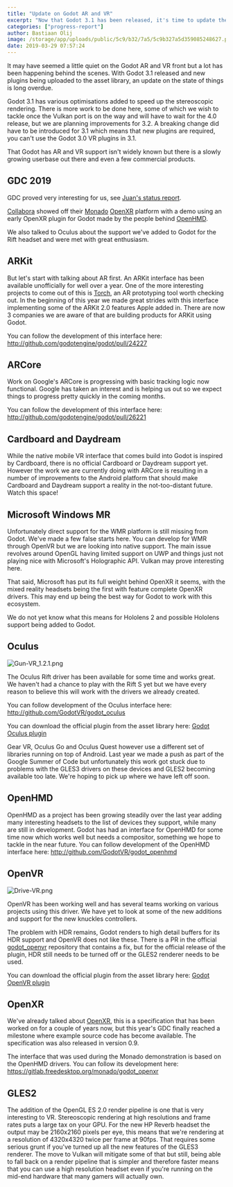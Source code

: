 ```yaml
---
title: "Update on Godot AR and VR"
excerpt: "Now that Godot 3.1 has been released, it's time to update the VR drivers and talk a bit about where we are at with AR and VR."
categories: ["progress-report"]
author: Bastiaan Olij
image: /storage/app/uploads/public/5c9/b32/7a5/5c9b327a5d359085248627.png
date: 2019-03-29 07:57:24
---
```


It may have seemed a little quiet on the Godot AR and VR front but a lot has been happening behind the scenes. With Godot 3.1 released and new plugins being uploaded to the asset library, an update on the state of things is long overdue.

Godot 3.1 has various optimisations added to speed up the stereoscopic rendering. There is more work to be done here, some of which we wish to tackle once the Vulkan port is on the way and will have to wait for the 4.0 release, but we are planning improvements for 3.2. A breaking change did have to be introduced for 3.1 which means that new plugins are required, you can't use the Godot 3.0 VR plugins in 3.1.

That Godot has AR and VR support isn't widely known but there is a slowly growing userbase out there and even a few commercial products.

## GDC 2019

GDC proved very interesting for us, see [Juan's status report](/article/status-godot-gdc-2019).

[Collabora](https://www.collabora.com) showed off their [Monado](https://www.collabora.com/news-and-blog/news-and-events/introducing-monado.html) [OpenXR](https://www.khronos.org/openxr) platform with a demo using an early OpenXR plugin for Godot made by the people behind [OpenHMD](http://www.openhmd.net).

We also talked to Oculus about the support we've added to Godot for the Rift headset and were met with great enthusiasm.

## ARKit

But let's start with talking about AR first. An ARKit interface has been available unofficially for well over a year. One of the more interesting projects to come out of this is [Torch](https://www.torch.app), an AR prototyping tool worth checking out. In the beginning of this year we made great strides with this interface implementing some of the ARKit 2.0 features Apple added in. There are now 3 companies we are aware of that are building products for ARKit using Godot.

You can follow the development of this interface here: http://github.com/godotengine/godot/pull/24227

## ARCore

Work on Google's ARCore is progressing with basic tracking logic now functional. Google has taken an interest and is helping us out so we expect things to progress pretty quickly in the coming months.

You can follow the development of this interface here: http://github.com/godotengine/godot/pull/26221

## Cardboard and Daydream

While the native mobile VR interface that comes build into Godot is inspired by Cardboard, there is no official Cardboard or Daydream support yet. However the work we are currently doing with ARCore is resulting in a number of improvements to the Android platform that should make Cardboard and Daydream support a reality in the not-too-distant future. Watch this space!

## Microsoft Windows MR

Unfortunately direct support for the WMR platform is still missing from Godot. We've made a few false starts here. You can develop for WMR through OpenVR but we are looking into native support. The main issue revolves around OpenGL having limited support on UWP and things just not playing nice with Microsoft's Holographic API. Vulkan may prove interesting here.

That said, Microsoft has put its full weight behind OpenXR it seems, with the mixed reality headsets being the first with feature complete OpenXR drivers. This may end up being the best way for Godot to work with this ecosystem.

We do not yet know what this means for Hololens 2 and possible Hololens support being added to Godot.

## Oculus

![Gun-VR_1.2.1.png](/storage/app/uploads/public/5c9/b36/8f9/5c9b368f92e2b253703944.png)

The Oculus Rift driver has been available for some time and works great. We haven't had a chance to play with the Rift S yet but we have every reason to believe this will work with the drivers we already created.

You can follow development of the Oculus interface here: http://github.com/GodotVR/godot_oculus

You can download the official plugin from the asset library here: [Godot Oculus plugin](http://godotengine.org/asset-library/asset/164)

Gear VR, Oculus Go and Oculus Quest however use a different set of libraries running on top of Android. Last year we made a push as part of the Google Summer of Code but unfortunately this work got stuck due to problems with the GLES3 drivers on these devices and GLES2 becoming available too late.
We're hoping to pick up where we have left off soon.

## OpenHMD

OpenHMD as a project has been growing steadily over the last year adding many interesting headsets to the list of devices they support, while many are still in development. Godot has had an interface for OpenHMD for some time now which works well but needs a compositor, something we hope to tackle in the near future.
You can follow development of the OpenHMD interface here: http://github.com/GodotVR/godot_openhmd

## OpenVR

![Drive-VR.png](/storage/app/uploads/public/5c9/b33/609/5c9b3360913bc868056222.png)

OpenVR has been working well and has several teams working on various projects using this driver. We have yet to look at some of the new additions and support for the new knuckles controllers.

The problem with HDR remains, Godot renders to high detail buffers for its HDR support and OpenVR does not like these.
There is a PR in the official [godot_openvr](http://github.com/GodotVR/godot_openvr) repository that contains a fix, but for the official release of the plugin, HDR still needs to be turned off or the GLES2 renderer needs to be used.

You can download the official plugin from the asset library here: [Godot OpenVR plugin](http://godotengine.org/asset-library/asset/150)

## OpenXR

We've already talked about [OpenXR](https://www.khronos.org/openxr), this is a specification that has been worked on for a couple of years now, but this year's GDC finally reached a milestone where example source code has become available. The specification was also released in version 0.9.

The interface that was used during the Monado demonstration is based on the OpenHMD drivers. You can follow its development here: https://gitlab.freedesktop.org/monado/godot_openxr

## GLES2

The addition of the OpenGL ES 2.0 render pipeline is one that is very interesting to VR. Stereoscopic rendering at high resolutions and frame rates puts a large tax on your GPU. For the new HP Reverb headset the output may be 2160x2160 pixels per eye, this means that we're rendering at a resolution of 4320x4320 twice per frame at 90fps. That requires some serious grunt if you've turned up all the new features of the GLES3 renderer. The move to Vulkan will mitigate some of that but still, being able to fall back on a render pipeline that is simpler and therefore faster means that you can use a high resolution headset even if you're running on the mid-end hardware that many gamers will actually own.
